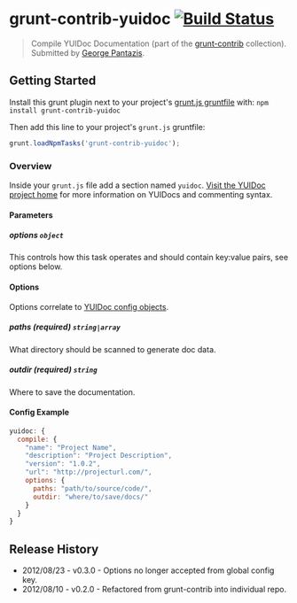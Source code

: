 # grunt-contrib-yuidoc [![Build Status](https://secure.travis-ci.org/gruntjs/grunt-contrib-yuidoc.png?branch=master)](http://travis-ci.org/gruntjs/grunt-contrib-yuidoc)
> Compile YUIDoc Documentation (part of the [grunt-contrib](https://github.com/gruntjs/grunt-contrib) collection).  Submitted by [George Pantazis](https://github.com/gcpantazis).

## Getting Started
Install this grunt plugin next to your project's [grunt.js gruntfile][getting_started] with: `npm install grunt-contrib-yuidoc`

Then add this line to your project's `grunt.js` gruntfile:

```javascript
grunt.loadNpmTasks('grunt-contrib-yuidoc');
```

[grunt]: https://github.com/cowboy/grunt
[getting_started]: https://github.com/cowboy/grunt/blob/master/docs/getting_started.md

### Overview

Inside your `grunt.js` file add a section named `yuidoc`. [Visit the YUIDoc project home](http://yui.github.com/yuidoc/) for more information on YUIDocs and commenting syntax.

#### Parameters

##### options ```object```

This controls how this task operates and should contain key:value pairs, see options below.

#### Options

Options correlate to [YUIDoc config objects](http://yui.github.com/yuidoc/args/index.html).

##### paths (required) ```string|array```

What directory should be scanned to generate doc data.

##### outdir (required) ```string```

Where to save the documentation.

#### Config Example

``` javascript
yuidoc: {
  compile: {
    "name": "Project Name",
    "description": "Project Description",
    "version": "1.0.2",
    "url": "http://projecturl.com/",
    options: {
      paths: "path/to/source/code/",
      outdir: "where/to/save/docs/"
    }
  }
}
```

## Release History

* 2012/08/23 - v0.3.0 - Options no longer accepted from global config key.
* 2012/08/10 - v0.2.0 - Refactored from grunt-contrib into individual repo.
